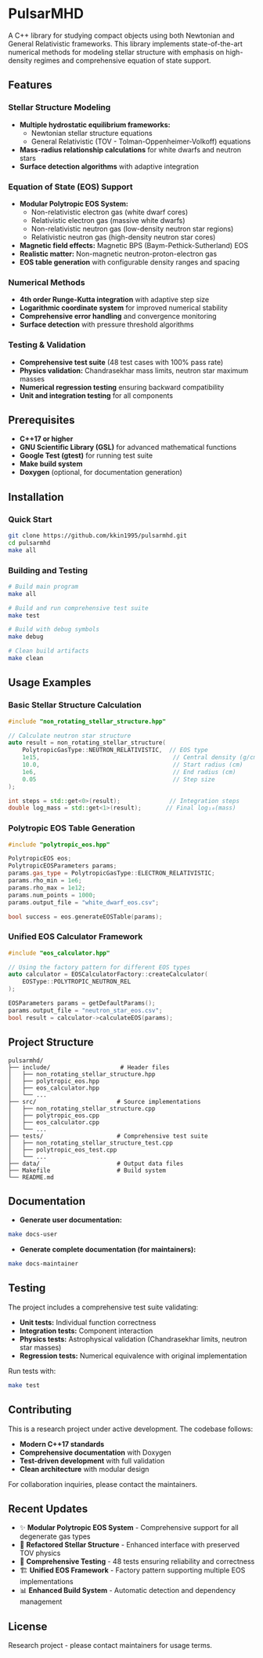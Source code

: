 # PulsarMHD

A C++ library for studying compact objects using both Newtonian and General Relativistic frameworks. This library implements state-of-the-art numerical methods for modeling stellar structure with emphasis on high-density regimes and comprehensive equation of state support.

## Features

### Stellar Structure Modeling
- **Multiple hydrostatic equilibrium frameworks:**
  - Newtonian stellar structure equations
  - General Relativistic (TOV - Tolman-Oppenheimer-Volkoff) equations
- **Mass-radius relationship calculations** for white dwarfs and neutron stars
- **Surface detection algorithms** with adaptive integration

### Equation of State (EOS) Support
- **Modular Polytropic EOS System:**
  - Non-relativistic electron gas (white dwarf cores)
  - Relativistic electron gas (massive white dwarfs)
  - Non-relativistic neutron gas (low-density neutron star regions)
  - Relativistic neutron gas (high-density neutron star cores)
- **Magnetic field effects:** Magnetic BPS (Baym-Pethick-Sutherland) EOS
- **Realistic matter:** Non-magnetic neutron-proton-electron gas
- **EOS table generation** with configurable density ranges and spacing

### Numerical Methods
- **4th order Runge-Kutta integration** with adaptive step size
- **Logarithmic coordinate system** for improved numerical stability
- **Comprehensive error handling** and convergence monitoring
- **Surface detection** with pressure threshold algorithms

### Testing & Validation
- **Comprehensive test suite** (48 test cases with 100% pass rate)
- **Physics validation:** Chandrasekhar mass limits, neutron star maximum masses
- **Numerical regression testing** ensuring backward compatibility
- **Unit and integration testing** for all components

## Prerequisites
- **C++17 or higher**
- **GNU Scientific Library (GSL)** for advanced mathematical functions
- **Google Test (gtest)** for running test suite
- **Make build system**
- **Doxygen** (optional, for documentation generation)

## Installation

### Quick Start
```bash
git clone https://github.com/kkin1995/pulsarmhd.git
cd pulsarmhd
make all
```

### Building and Testing
```bash
# Build main program
make all

# Build and run comprehensive test suite
make test

# Build with debug symbols
make debug

# Clean build artifacts
make clean
```

## Usage Examples

### Basic Stellar Structure Calculation
```cpp
#include "non_rotating_stellar_structure.hpp"

// Calculate neutron star structure
auto result = non_rotating_stellar_structure(
    PolytropicGasType::NEUTRON_RELATIVISTIC,  // EOS type
    1e15,                                      // Central density (g/cm³)
    10.0,                                      // Start radius (cm)
    1e6,                                       // End radius (cm)
    0.05                                       // Step size
);

int steps = std::get<0>(result);              // Integration steps
double log_mass = std::get<1>(result);       // Final log₁₀(mass)
```

### Polytropic EOS Table Generation
```cpp
#include "polytropic_eos.hpp"

PolytropicEOS eos;
PolytropicEOSParameters params;
params.gas_type = PolytropicGasType::ELECTRON_RELATIVISTIC;
params.rho_min = 1e6;
params.rho_max = 1e12;
params.num_points = 1000;
params.output_file = "white_dwarf_eos.csv";

bool success = eos.generateEOSTable(params);
```

### Unified EOS Calculator Framework
```cpp
#include "eos_calculator.hpp"

// Using the factory pattern for different EOS types
auto calculator = EOSCalculatorFactory::createCalculator(
    EOSType::POLYTROPIC_NEUTRON_REL
);

EOSParameters params = getDefaultParams();
params.output_file = "neutron_star_eos.csv";
bool result = calculator->calculateEOS(params);
```

## Project Structure
```
pulsarmhd/
├── include/                    # Header files
│   ├── non_rotating_stellar_structure.hpp
│   ├── polytropic_eos.hpp
│   ├── eos_calculator.hpp
│   └── ...
├── src/                       # Source implementations
│   ├── non_rotating_stellar_structure.cpp
│   ├── polytropic_eos.cpp
│   ├── eos_calculator.cpp
│   └── ...
├── tests/                     # Comprehensive test suite
│   ├── non_rotating_stellar_structure_test.cpp
│   ├── polytropic_eos_test.cpp
│   └── ...
├── data/                      # Output data files
├── Makefile                   # Build system
└── README.md
```

## Documentation
- **Generate user documentation:**
```bash
make docs-user
```

- **Generate complete documentation (for maintainers):**
```bash
make docs-maintainer
```

## Testing
The project includes a comprehensive test suite validating:
- **Unit tests:** Individual function correctness
- **Integration tests:** Component interaction
- **Physics tests:** Astrophysical validation (Chandrasekhar limits, neutron star masses)
- **Regression tests:** Numerical equivalence with original implementation

Run tests with:
```bash
make test
```

## Contributing
This is a research project under active development. The codebase follows:
- **Modern C++17 standards**
- **Comprehensive documentation** with Doxygen
- **Test-driven development** with full validation
- **Clean architecture** with modular design

For collaboration inquiries, please contact the maintainers.

## Recent Updates
- ✨ **Modular Polytropic EOS System** - Comprehensive support for all degenerate gas types
- 🔧 **Refactored Stellar Structure** - Enhanced interface with preserved TOV physics
- 🧪 **Comprehensive Testing** - 48 tests ensuring reliability and correctness
- 🏗️ **Unified EOS Framework** - Factory pattern supporting multiple EOS implementations
- 📊 **Enhanced Build System** - Automatic detection and dependency management

## License
Research project - please contact maintainers for usage terms.